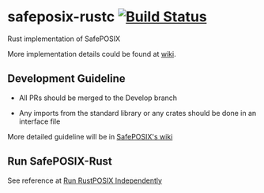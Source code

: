 # safeposix-rustc [![Build Status](https://github.com/Lind-Project/safeposix-rust/actions/workflows/lind-selfhost.yml/badge.svg?branch=develop)](https://github.com/Lind-Project/safeposix-rust/actions/workflows/lind-selfhost.yml)
Rust implementation of SafePOSIX

More implementation details could be found at [wiki](https://github.com/Lind-Project/safeposix-rust/wiki).

## Development Guideline

- All PRs should be merged to the Develop branch

- Any imports from the standard library or any crates should be done in an interface file

More detailed guideline will be in [SafePOSIX's wiki](https://github.com/Lind-Project/safeposix-rust/wiki/Style-Guide)

## Run SafePOSIX-Rust
See reference at [Run RustPOSIX Independently](https://github.com/Lind-Project/safeposix-rust/wiki/Run-Independently)
